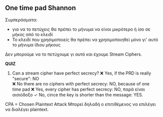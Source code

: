 ## One time pad Shannon
Συμπεράσματα:
- για να το πετύχεις θα πρέπει το  μήνυμα να είναι μικρότερο ή ίσο σε μήκος από το κλειδί
- Το κλειδί που χρησιμοποιείς θα πρέπει να χρησιμοποιηθεί μόνο γι' αυτό το μήνυμα ίδιου μήκους

Δεν μπορούμε να το πετύχουμε γι αυτό και έχουμε Stream Ciphers.

**QUIZ**
1. Can a stream cipher have perfect secrecy?
   ❌ Yes, if the PRD is really "secure": NO  
   ❌ No there are no ciphers with perfect secrecy: NO, because of one time pad
   ❌ Yes, every cipher has perfect secrecy: NO, παρά είναι αισιόδοξο
   ✓ No, cince the key is shorter than the message: YES.

CPA = Chosen Plaintext Attack
Μπορεί δηλαδή ο επιτιθέμενος να επιλέγει να διαλέγει plaintext.
